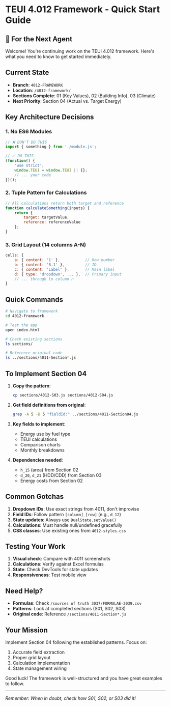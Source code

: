 # TEUI 4.012 Framework - Quick Start Guide

## 🚀 For the Next Agent

Welcome! You're continuing work on the TEUI 4.012 framework. Here's what you need to know to get started immediately.

## Current State
- **Branch**: `4012-FRAMEWORK`
- **Location**: `/4012-framework/`
- **Sections Complete**: 01 (Key Values), 02 (Building Info), 03 (Climate)
- **Next Priority**: Section 04 (Actual vs. Target Energy)

## Key Architecture Decisions

### 1. No ES6 Modules
```javascript
// ❌ DON'T DO THIS
import { something } from './module.js';

// ✅ DO THIS
(function() {
    'use strict';
    window.TEUI = window.TEUI || {};
    // ... your code
})();
```

### 2. Tuple Pattern for Calculations
```javascript
// All calculations return both target and reference
function calculateSomething(inputs) {
    return {
        target: targetValue,
        reference: referenceValue
    };
}
```

### 3. Grid Layout (14 columns A-N)
```javascript
cells: {
    a: { content: '1' },           // Row number
    b: { content: 'B.1' },         // ID
    c: { content: 'Label' },       // Main label
    d: { type: 'dropdown', ... },  // Primary input
    // ... through to column n
}
```

## Quick Commands

```bash
# Navigate to framework
cd 4012-framework

# Test the app
open index.html

# Check existing sections
ls sections/

# Reference original code
ls ../sections/4011-Section*.js
```

## To Implement Section 04

1. **Copy the pattern**:
   ```bash
   cp sections/4012-S03.js sections/4012-S04.js
   ```

2. **Get field definitions from original**:
   ```bash
   grep -A 5 -B 5 "fieldId:" ../sections/4011-Section04.js
   ```

3. **Key fields to implement**:
   - Energy use by fuel type
   - TEUI calculations
   - Comparison charts
   - Monthly breakdowns

4. **Dependencies needed**:
   - `h_15` (area) from Section 02
   - `d_20`, `d_21` (HDD/CDD) from Section 03
   - Energy costs from Section 02

## Common Gotchas

1. **Dropdown IDs**: Use exact strings from 4011, don't improvise
2. **Field IDs**: Follow pattern `[column]_[row]` (e.g., `d_12`)
3. **State updates**: Always use `DualState.setValue()`
4. **Calculations**: Must handle null/undefined gracefully
5. **CSS classes**: Use existing ones from `4012-styles.css`

## Testing Your Work

1. **Visual check**: Compare with 4011 screenshots
2. **Calculations**: Verify against Excel formulas
3. **State**: Check DevTools for state updates
4. **Responsiveness**: Test mobile view

## Need Help?

- **Formulas**: Check `/sources of truth 3037/FORMULAE-3039.csv`
- **Patterns**: Look at completed sections (S01, S02, S03)
- **Original code**: Reference `/sections/4011-Section*.js`

## Your Mission

Implement Section 04 following the established patterns. Focus on:
1. Accurate field extraction
2. Proper grid layout
3. Calculation implementation
4. State management wiring

Good luck! The framework is well-structured and you have great examples to follow.

---

*Remember: When in doubt, check how S01, S02, or S03 did it!* 